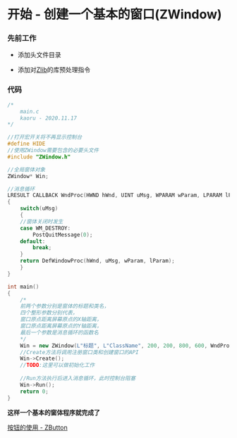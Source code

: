 # 开始 - 创建一个基本的窗口(ZWindow)

### 先前工作

- 添加头文件目录

- 添加对[Zlib](https://github.com/SHIINASAMA/Zlib)的库预处理指令

### 代码

```c++
/*
	main.c
	kaoru - 2020.11.17
*/

//打开宏开关将不再显示控制台
#define HIDE
//使用ZWindow需要包含的必要头文件
#include "ZWindow.h"

//全局窗体对象
ZWindow* Win;

//消息循环
LRESULT CALLBACK WndProc(HWND hWnd, UINT uMsg, WPARAM wParam, LPARAM lParam)
{
    switch(uMsg)
    {
    //窗体关闭时发生
    case WM_DESTROY:
		PostQuitMessage(0);
	default:
		break;
	}
	return DefWindowProc(hWnd, uMsg, wParam, lParam);
    }
}

int main()
{
    /*
    前两个参数分别是窗体的标题和类名，
    四个整形参数分别代表，
    窗口原点距离屏幕原点的X轴距离，
    窗口原点距离屏幕原点的Y轴距离，
    最后一个参数是消息循环的函数名
    */
    Win = new ZWindow(L"标题", L"ClassName", 200, 200, 800, 600, WndProc);
    //Create方法将调用注册窗口类和创建窗口的API
    Win->Create();
    //TODO:这里可以做初始化工作
    
    //Run方法执行后进入消息循环，此时控制台阻塞
    Win->Run();
    return 0;
}
```

**这样一个基本的窗体程序就完成了**

[按钮的使用 - ZButton]()